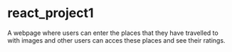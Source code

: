 # react_project1
 A webpage where users can enter the places that they have travelled to with images and other users can acces these places and see their ratings.
